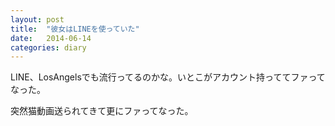 ```yaml
---
layout: post
title:  "彼女はLINEを使っていた"
date:   2014-06-14
categories: diary
---
```


LINE、LosAngelsでも流行ってるのかな。いとこがアカウント持っててファってなった。

突然猫動画送られてきて更にファってなった。
